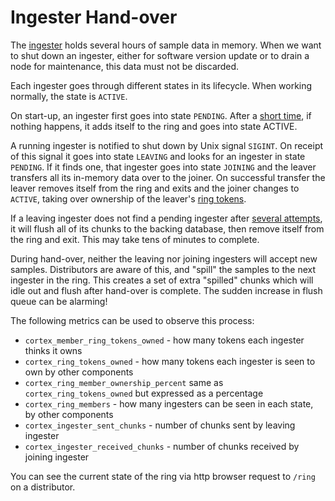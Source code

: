 # Ingester Hand-over

The [ingester](architecture.md#ingester) holds several hours of sample
data in memory. When we want to shut down an ingester, either for
software version update or to drain a node for maintenance, this data
must not be discarded.

Each ingester goes through different states in its lifecycle. When
working normally, the state is `ACTIVE`.

On start-up, an ingester first goes into state `PENDING`. After a
[short time](arguments.md#ingester), if nothing happens, it adds
itself to the ring and goes into state ACTIVE.

A running ingester is notified to shut down by Unix signal
`SIGINT`. On receipt of this signal it goes into state `LEAVING` and
looks for an ingester in state `PENDING`. If it finds one, that
ingester goes into state `JOINING` and the leaver transfers all its
in-memory data over to the joiner. On successful transfer the leaver
removes itself from the ring and exits and the joiner changes to
`ACTIVE`, taking over ownership of the leaver's
[ring tokens](architecture.md#hashing).

If a leaving ingester does not find a pending ingester after [several
attempts](arguments.md#ingester), it will flush all of its chunks to
the backing database, then remove itself from the ring and exit. This
may take tens of minutes to complete.

During hand-over, neither the leaving nor joining ingesters will
accept new samples. Distributors are aware of this, and "spill" the
samples to the next ingester in the ring. This creates a set of extra
"spilled" chunks which will idle out and flush after hand-over is
complete. The sudden increase in flush queue can be alarming!

The following metrics can be used to observe this process:

 - `cortex_member_ring_tokens_owned` - how many tokens each ingester thinks it owns
 - `cortex_ring_tokens_owned` - how many tokens each ingester is seen to own by other components
 - `cortex_ring_member_ownership_percent` same as `cortex_ring_tokens_owned` but expressed as a percentage
 - `cortex_ring_members` - how many ingesters can be seen in each state, by other components
 - `cortex_ingester_sent_chunks` - number of chunks sent by leaving ingester
 - `cortex_ingester_received_chunks` - number of chunks received by joining ingester
 
You can see the current state of the ring via http browser request to
`/ring` on a distributor.
